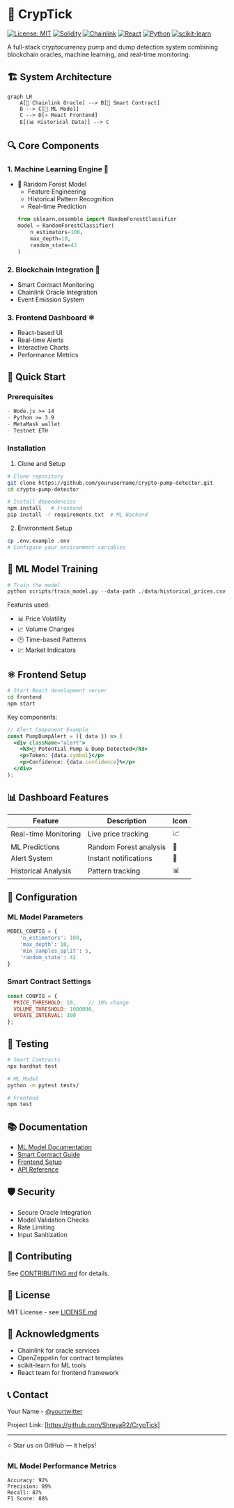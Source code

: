 # 🤖 CrypTick

[![License: MIT](https://img.shields.io/badge/License-MIT-yellow.svg)](https://opensource.org/licenses/MIT)
[![Solidity](https://img.shields.io/badge/Solidity-%5E0.8.7-brightgreen)](https://docs.soliditylang.org/)
[![Chainlink](https://img.shields.io/badge/Chainlink-Integrated-blue)](https://chain.link/)
[![React](https://img.shields.io/badge/React-18.0.0-blue)](https://reactjs.org/)
[![Python](https://img.shields.io/badge/Python-3.9-green)](https://www.python.org/)
[![scikit-learn](https://img.shields.io/badge/scikit--learn-1.0-orange)](https://scikit-learn.org/)

A full-stack cryptocurrency pump and dump detection system combining blockchain oracles, machine learning, and real-time monitoring.

## 🏗️ System Architecture

```mermaid
graph LR
    A[🔗 Chainlink Oracle] --> B[📜 Smart Contract]
    B --> C[🤖 ML Model]
    C --> D[⚛️ React Frontend]
    E[(📊 Historical Data)] --> C
```

## 🔍 Core Components

### 1. Machine Learning Engine 🤖
- 🌳 Random Forest Model
  - Feature Engineering
  - Historical Pattern Recognition
  - Real-time Prediction
  ```python
  from sklearn.ensemble import RandomForestClassifier
  model = RandomForestClassifier(
      n_estimators=100,
      max_depth=10,
      random_state=42
  )
  ```

### 2. Blockchain Integration 📜
- Smart Contract Monitoring
- Chainlink Oracle Integration
- Event Emission System

### 3. Frontend Dashboard ⚛️
- React-based UI
- Real-time Alerts
- Interactive Charts
- Performance Metrics

## 🚀 Quick Start

### Prerequisites

```markdown
- Node.js >= 14
- Python >= 3.9
- MetaMask wallet
- Testnet ETH
```

### Installation

1. Clone and Setup
```bash
# Clone repository
git clone https://github.com/yourusername/crypto-pump-detector.git
cd crypto-pump-detector

# Install dependencies
npm install   # Frontend
pip install -r requirements.txt  # ML Backend
```

2. Environment Setup
```bash
cp .env.example .env
# Configure your environment variables
```

## 🤖 ML Model Training

```python
# Train the model
python scripts/train_model.py --data-path ./data/historical_prices.csv
```

Features used:
- 📊 Price Volatility
- 📈 Volume Changes
- 🕒 Time-based Patterns
- 💹 Market Indicators

## ⚛️ Frontend Setup

```bash
# Start React development server
cd frontend
npm start
```

Key components:
```jsx
// Alert Component Example
const PumpDumpAlert = ({ data }) => (
  <div className="alert">
    <h3>🚨 Potential Pump & Dump Detected</h3>
    <p>Token: {data.symbol}</p>
    <p>Confidence: {data.confidence}%</p>
  </div>
);
```

## 📊 Dashboard Features

| Feature | Description | Icon |
|---------|-------------|------|
| Real-time Monitoring | Live price tracking | 📈 |
| ML Predictions | Random Forest analysis | 🤖 |
| Alert System | Instant notifications | 🚨 |
| Historical Analysis | Pattern tracking | 📊 |

## 🔧 Configuration

### ML Model Parameters
```python
MODEL_CONFIG = {
    'n_estimators': 100,
    'max_depth': 10,
    'min_samples_split': 5,
    'random_state': 42
}
```

### Smart Contract Settings
```javascript
const CONFIG = {
  PRICE_THRESHOLD: 10,    // 10% change
  VOLUME_THRESHOLD: 1000000,
  UPDATE_INTERVAL: 300
};
```

## 🧪 Testing

```bash
# Smart Contracts
npx hardhat test

# ML Model
python -m pytest tests/

# Frontend
npm test
```

## 📚 Documentation

- [ML Model Documentation](docs/ML.md)
- [Smart Contract Guide](docs/CONTRACTS.md)
- [Frontend Setup](docs/FRONTEND.md)
- [API Reference](docs/API.md)

## 🛡️ Security

- Secure Oracle Integration
- Model Validation Checks
- Rate Limiting
- Input Sanitization

## 🤝 Contributing

See [CONTRIBUTING.md](CONTRIBUTING.md) for details.

## 📄 License

MIT License - see [LICENSE.md](LICENSE.md)

## 🙏 Acknowledgments

- Chainlink for oracle services
- OpenZeppelin for contract templates
- scikit-learn for ML tools
- React team for frontend framework

## 📞 Contact

Your Name - [@yourtwitter](https://twitter.com/yourtwitter)

Project Link: [https://github.com/ShreyaR2/CrypTick]

---
⭐️ Star us on GitHub — it helps!

### ML Model Performance Metrics
```
Accuracy: 92%
Precision: 89%
Recall: 87%
F1 Score: 88%
```